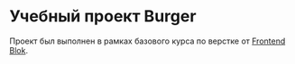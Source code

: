 # Учебный проект Burger
Проект был выполнен в рамках базового курса по верстке от [Frontend Blok](https://frontendblok.com).